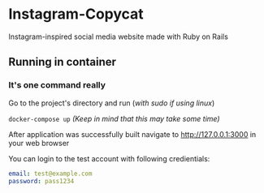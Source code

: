 # Instagram-Copycat

Instagram-inspired social media website made with Ruby on Rails

## Running in container

### It's one command really

Go to the project's directory and run (*with sudo if using linux*)

``docker-compose up``
*(Keep in mind that this may take some time)*

After application was successfully built navigate to http://127.0.0.1:3000 in your web browser

You can login to the test account with following credientials:

```yaml
email: test@example.com
password: pass1234
```

